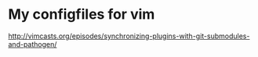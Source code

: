 My configfiles for vim
============

http://vimcasts.org/episodes/synchronizing-plugins-with-git-submodules-and-pathogen/
